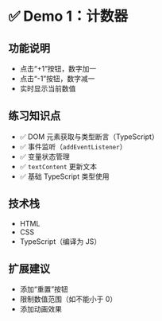 # ✅ Demo 1：计数器

## 功能说明
- 点击“+1”按钮，数字加一
- 点击“-1”按钮，数字减一
- 实时显示当前数值

## 练习知识点
- ✅ DOM 元素获取与类型断言（TypeScript）
- ✅ 事件监听（`addEventListener`）
- ✅ 变量状态管理
- ✅ `textContent` 更新文本
- ✅ 基础 TypeScript 类型使用

## 技术栈
- HTML
- CSS
- TypeScript（编译为 JS）

## 扩展建议
- 添加“重置”按钮
- 限制数值范围（如不能小于 0）
- 添加动画效果